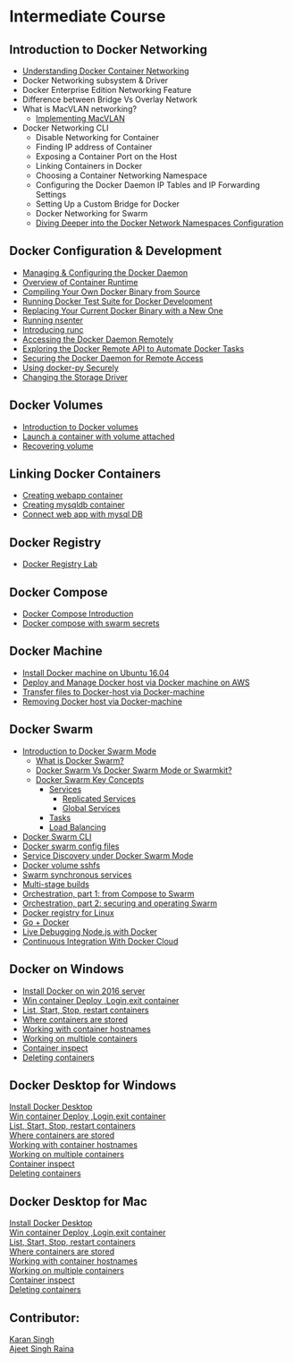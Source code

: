 # Intermediate Course


## Introduction to Docker Networking

- [Understanding Docker Container Networking](https://github.com/collabnix/dockerlabs/blob/master/beginners/dockercontainernetworking.md)
- Docker Networking subsystem & Driver
- Docker Enterprise Edition Networking Feature
- Difference between Bridge Vs Overlay Network
- What is MacVLAN networking?
   - [Implementing MacVLAN](https://github.com/collabnix/dockerlabs/blob/master/beginners/macvlan-010.md)
- Docker Networking CLI
  - Disable Networking for Container
  - Finding IP address of Container
  - Exposing a Container Port on the Host
  - Linking Containers in Docker
  - Choosing a Container Networking Namespace
  - Configuring the Docker Daemon IP Tables and IP Forwarding Settings
  - Setting Up a Custom Bridge for Docker
  - Docker Networking for Swarm
  - [Diving Deeper into the Docker Network Namespaces Configuration](https://github.com/collabnix/dockerlabs/blob/master/beginners/b400/b406-network-namespace-009.md)


## Docker Configuration & Development

- [Managing & Configuring the Docker Daemon]()<br>
- [Overview of Container Runtime](https://github.com/collabnix/dockerlabs/tree/master/intermediate/contaner-runtimes)<br>
- [Compiling Your Own Docker Binary from Source]()<br>
- [Running Docker Test Suite for Docker Development]()<br>
- [Replacing Your Current Docker Binary with a New One]()<br>
- [Running nsenter]()<br>
- [Introducing runc]()<br>
- [Accessing the Docker Daemon Remotely]()<br>
- [Exploring the Docker Remote API to Automate Docker Tasks]()<br>
- [Securing the Docker Daemon for Remote Access]()<br>
- [Using docker-py Securely]()<br>
- [Changing the Storage Driver]()<br>

## Docker Volumes

- [Introduction to Docker volumes]()<br>
- [Launch a container with volume attached]()<br>
- [Recovering volume]()<br>


## Linking Docker Containers

- [Creating webapp container]()<br>
- [Creating mysqldb container]()<br>
- [Connect web app with mysql DB]()<br>

## Docker Registry

- [Docker Registry Lab](https://github.com/collabnix/dockerlabs/tree/master/intermediate/registry)<br>

## Docker Compose

- [Docker Compose Introduction]()<br>
- [Docker compose with swarm secrets]()<br>

## Docker Machine

- [Install Docker machine on Ubuntu 16.04]()<br>
- [Deploy and Manage Docker host via Docker machine on AWS]()<br>
- [Transfer files to Docker-host via Docker-machine]()<br>
- [Removing Docker host via Docker-machine]()<br>

## Docker Swarm

- [Introduction to Docker Swarm Mode](https://github.com/collabnix/dockerlabs/tree/master/intermediate/swarm-mode)
  - [What is Docker Swarm?]()
  - [Docker Swarm Vs Docker Swarm Mode or Swarmkit?]()
  - [Docker Swarm Key Concepts]()
    - [Services]()
      - [Replicated Services]()
      - [Global Services]()
    - [Tasks]()
    - [Load Balancing]()
- [Docker Swarm CLI]()
- [Docker swarm config files]()
- [Service Discovery under Docker Swarm Mode]()
- [Docker volume sshfs]()
- [Swarm synchronous services]()
- [Multi-stage builds]()
- [Orchestration, part 1: from Compose to Swarm]()
- [Orchestration, part 2: securing and operating Swarm]()
- [Docker registry for Linux]()
- [Go + Docker]()
- [Live Debugging Node.js with Docker]()
- [Continuous Integration With Docker Cloud]()

## Docker on Windows

- [Install Docker on win 2016 server]()<br>
- [Win container Deploy ,Login,exit container]()<br>
- [List, Start, Stop, restart containers]()<br>
- [Where containers are stored]()<br>
- [Working with container hostnames]()<br>
- [Working on multiple containers]()<br>
- [Container inspect]()<br>
- [Deleting containers]()<br>

## Docker Desktop for Windows

[Install Docker Desktop]()<br>
[Win container Deploy ,Login,exit container]()<br>
[List, Start, Stop, restart containers]()<br>
[Where containers are stored]()<br>
[Working with container hostnames]()<br>
[Working on multiple containers]()<br>
[Container inspect]()<br>
[Deleting containers]()<br>

## Docker Desktop for Mac

[Install Docker Desktop]()<br>
[Win container Deploy ,Login,exit container]()<br>
[List, Start, Stop, restart containers]()<br>
[Where containers are stored]()<br>
[Working with container hostnames]()<br>
[Working on multiple containers]()<br>
[Container inspect]()<br>
[Deleting containers]()<br>


## Contributor:

[Karan Singh](karangandhi0007@gmail.com)<br>
[Ajeet Singh Raina](ajeetraina@gmail.com)
